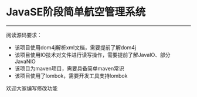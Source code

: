 # JavaSE阶段简单航空管理系统

------

阅读源码要求：

- 该项目使用dom4j解析xml文档，需要提前了解dom4j
- 该项目使用IO技术对文件进行读写操作，需要提前了解JavaIO、部分JavaNIO
- 该项目为maven项目，需要具备简单maven常识
- 该项目使用了lombok，需要开发工具支持lombok

欢迎大家编写修改功能
